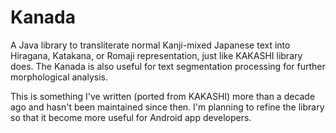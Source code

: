 Kanada
======

A Java library to transliterate normal Kanji-mixed Japanese text into Hiragana, Katakana, or Romaji representation, just like KAKASHI library does.
The Kanada is also useful for text segmentation processing for further morphological analysis.

This is something I've written (ported from KAKASHI) more than a decade ago and hasn't been maintained since then.
I'm planning to refine the library so that it become more useful for Android app developers.